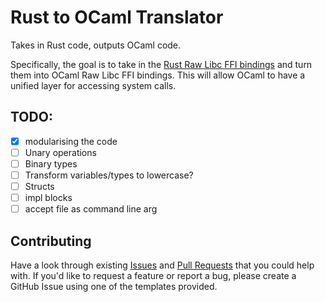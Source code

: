 # Rust to OCaml Translator

Takes in Rust code, outputs OCaml code.

Specifically, the goal is to take in the [Rust Raw Libc FFI bindings]() and turn them into OCaml Raw Libc FFI bindings. This will allow OCaml to have a unified layer for accessing system calls.

## TODO:
- [X] modularising the code 
- [ ] Unary operations
- [ ] Binary types
- [ ] Transform variables/types to lowercase?
- [ ] Structs 
- [ ] impl blocks
- [ ] accept file as command line arg

## Contributing
Have a look through existing [Issues](https://github.com/0xGlitchbyte/rust2ocaml/issues) and [Pull Requests](https://github.com/0xGlitchbyte/rust2ocaml/pulls) that you could help with. If you'd like to request a feature or report a bug, please create a GitHub Issue using one of the templates provided.
